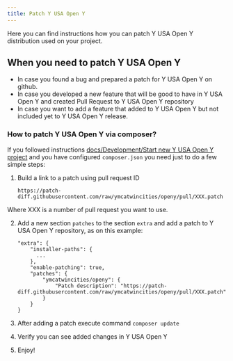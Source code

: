 ```yaml
---
title: Patch Y USA Open Y
---
```


Here you can find instructions how you can patch Y USA Open Y distribution used on
your project.

## When you need to patch Y USA Open Y

- In case you found a bug and prepared a patch for Y USA Open Y on github.
- In case you developed a new feature that will be good to have in Y USA Open Y and
created Pull Request to Y USA Open Y repository
- In case you want to add a feature that added to Y USA Open Y but not included yet to
Y USA Open Y release.

### How to patch Y USA Open Y via composer?

If you followed instructions [docs/Development/Start new Y USA Open Y project](https://github.com/ymcatwincities/openy/blob/8.x-1.x/docs/Development/Start%20new%20OpenY%20project.md)
and you have configured `composer.json` you need just to do a few simple steps:
1. Build a link to a patch using pull request ID

    ```
    https://patch-diff.githubusercontent.com/raw/ymcatwincities/openy/pull/XXX.patch
    ```

Where XXX is a number of pull request you want to use.

2. Add a new section `patches` to the section `extra` and add a patch to Y USA Open Y
repository, as on this example:

    ```
    "extra": {
        "installer-paths": {
          ...
        },
        "enable-patching": true,
        "patches": {
            "ymcatwincities/openy": {
                "Patch description": "https://patch-diff.githubusercontent.com/raw/ymcatwincities/openy/pull/XXX.patch"
            }
        }
    }
    ```

3. After adding a patch execute command `composer update`
4. Verify you can see added changes in Y USA Open Y
5. Enjoy!
